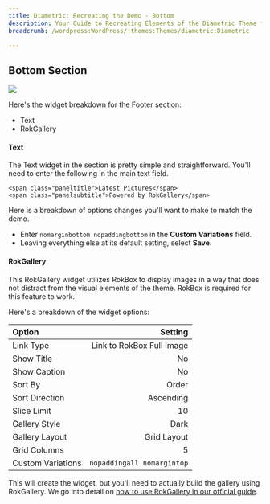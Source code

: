 ```yaml
---
title: Diametric: Recreating the Demo - Bottom
description: Your Guide to Recreating Elements of the Diametric Theme for WordPress
breadcrumb: /wordpress:WordPress/!themes:Themes/diametric:Diametric

---
```


Bottom Section
-----
![][demo1]

Here's the widget breakdown for the Footer section:

* Text
* RokGallery

#### Text
The Text widget in the section is pretty simple and straightforward. You'll need to enter the following in the main text field.

~~~
<span class="paneltitle">Latest Pictures</span>
<span class="panelsubtitle">Powered by RokGallery</span>
~~~

Here is a breakdown of options changes you'll want to make to match the demo.

* Enter `nomarginbottom nopaddingbottom` in the **Custom Variations** field.
* Leaving everything else at its default setting, select **Save**.

#### RokGallery
This RokGallery widget utilizes RokBox to display images in a way that does not distract from the visual elements of the theme. RokBox is required for this feature to work.

Here's a breakdown of the widget options: 

| Option            |                    Setting |  
| :---------------- | -------------------------: |  
| Link Type         |  Link to RokBox Full Image |  
| Show Title        |                         No |  
| Show Caption      |                         No |  
| Sort By           |                      Order |  
| Sort Direction    |                  Ascending |  
| Slice Limit       |                         10 |  
| Gallery Style     |                       Dark |  
| Gallery Layout    |                Grid Layout |  
| Grid Columns      |                          5 |  
| Custom Variations | `nopaddingall nomargintop` |  

This will create the widget, but you'll need to actually build the gallery using RokGallery. We go into detail on [how to use RokGallery in our official guide][rokgallery].

[demo1]: assets/demo_5.jpeg
[rokgallery]: ../../plugins/rokgallery
